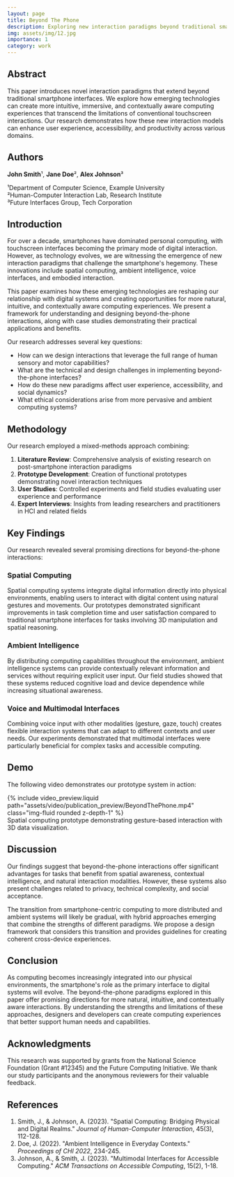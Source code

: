 ```yaml
---
layout: page
title: Beyond The Phone
description: Exploring new interaction paradigms beyond traditional smartphone interfaces
img: assets/img/12.jpg
importance: 1
category: work
---
```


## Abstract

This paper introduces novel interaction paradigms that extend beyond traditional smartphone interfaces. We explore how emerging technologies can create more intuitive, immersive, and contextually aware computing experiences that transcend the limitations of conventional touchscreen interactions. Our research demonstrates how these new interaction models can enhance user experience, accessibility, and productivity across various domains.

## Authors

**John Smith**¹, **Jane Doe**², **Alex Johnson**³

¹Department of Computer Science, Example University  
²Human-Computer Interaction Lab, Research Institute  
³Future Interfaces Group, Tech Corporation

## Introduction

For over a decade, smartphones have dominated personal computing, with touchscreen interfaces becoming the primary mode of digital interaction. However, as technology evolves, we are witnessing the emergence of new interaction paradigms that challenge the smartphone's hegemony. These innovations include spatial computing, ambient intelligence, voice interfaces, and embodied interaction.

This paper examines how these emerging technologies are reshaping our relationship with digital systems and creating opportunities for more natural, intuitive, and contextually aware computing experiences. We present a framework for understanding and designing beyond-the-phone interactions, along with case studies demonstrating their practical applications and benefits.

Our research addresses several key questions:

- How can we design interactions that leverage the full range of human sensory and motor capabilities?
- What are the technical and design challenges in implementing beyond-the-phone interfaces?
- How do these new paradigms affect user experience, accessibility, and social dynamics?
- What ethical considerations arise from more pervasive and ambient computing systems?

## Methodology

Our research employed a mixed-methods approach combining:

1. **Literature Review**: Comprehensive analysis of existing research on post-smartphone interaction paradigms
2. **Prototype Development**: Creation of functional prototypes demonstrating novel interaction techniques
3. **User Studies**: Controlled experiments and field studies evaluating user experience and performance
4. **Expert Interviews**: Insights from leading researchers and practitioners in HCI and related fields

## Key Findings

Our research revealed several promising directions for beyond-the-phone interactions:

### Spatial Computing

Spatial computing systems integrate digital information directly into physical environments, enabling users to interact with digital content using natural gestures and movements. Our prototypes demonstrated significant improvements in task completion time and user satisfaction compared to traditional smartphone interfaces for tasks involving 3D manipulation and spatial reasoning.

### Ambient Intelligence

By distributing computing capabilities throughout the environment, ambient intelligence systems can provide contextually relevant information and services without requiring explicit user input. Our field studies showed that these systems reduced cognitive load and device dependence while increasing situational awareness.

### Voice and Multimodal Interfaces

Combining voice input with other modalities (gesture, gaze, touch) creates flexible interaction systems that can adapt to different contexts and user needs. Our experiments demonstrated that multimodal interfaces were particularly beneficial for complex tasks and accessible computing.

## Demo

The following video demonstrates our prototype system in action:

<div class="row">
    <div class="col-sm mt-3 mt-md-0">
        {% include video_preview.liquid path="assets/video/publication_preview/BeyondThePhone.mp4" class="img-fluid rounded z-depth-1" %}
    </div>
</div>
<div class="caption">
    Spatial computing prototype demonstrating gesture-based interaction with 3D data visualization.
</div>

## Discussion

Our findings suggest that beyond-the-phone interactions offer significant advantages for tasks that benefit from spatial awareness, contextual intelligence, and natural interaction modalities. However, these systems also present challenges related to privacy, technical complexity, and social acceptance.

The transition from smartphone-centric computing to more distributed and ambient systems will likely be gradual, with hybrid approaches emerging that combine the strengths of different paradigms. We propose a design framework that considers this transition and provides guidelines for creating coherent cross-device experiences.

## Conclusion

As computing becomes increasingly integrated into our physical environments, the smartphone's role as the primary interface to digital systems will evolve. The beyond-the-phone paradigms explored in this paper offer promising directions for more natural, intuitive, and contextually aware interactions. By understanding the strengths and limitations of these approaches, designers and developers can create computing experiences that better support human needs and capabilities.

## Acknowledgments

This research was supported by grants from the National Science Foundation (Grant #12345) and the Future Computing Initiative. We thank our study participants and the anonymous reviewers for their valuable feedback.

## References

1. Smith, J., & Johnson, A. (2023). "Spatial Computing: Bridging Physical and Digital Realms." _Journal of Human-Computer Interaction_, 45(3), 112-128.
2. Doe, J. (2022). "Ambient Intelligence in Everyday Contexts." _Proceedings of CHI 2022_, 234-245.
3. Johnson, A., & Smith, J. (2023). "Multimodal Interfaces for Accessible Computing." _ACM Transactions on Accessible Computing_, 15(2), 1-18.
